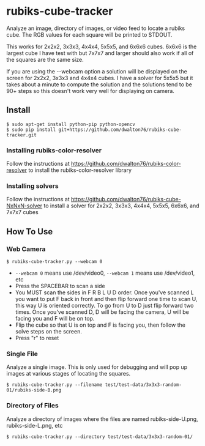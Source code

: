# rubiks-cube-tracker
Analyze an image, directory of images, or video feed to locate a rubiks cube.
The RGB values for each square will be printed to STDOUT.

This works for 2x2x2, 3x3x3, 4x4x4, 5x5x5, and 6x6x6 cubes.  6x6x6 is the
largest cube I have test with but 7x7x7 and larger should also work if all
of the squares are the same size.

If you are using the --webcam option a solution will be displayed on the screen
for 2x2x2, 3x3x3 and 4x4x4 cubes.  I have a solver for 5x5x5 but it takes about
a minute to compute the solution and the solutions tend to be 90+ steps so this
doesn't work very well for displaying on camera.


## Install
```
$ sudo apt-get install python-pip python-opencv
$ sudo pip install git+https://github.com/dwalton76/rubiks-cube-tracker.git
```

### Installing rubiks-color-resolver
Follow the instructions at https://github.com/dwalton76/rubiks-color-resolver
to install the rubiks-color-resolver library

### Installing solvers
Follow the instructions at https://github.com/dwalton76/rubiks-cube-NxNxN-solver
to install a solver for 2x2x2, 3x3x3, 4x4x4, 5x5x5, 6x6x6, and 7x7x7 cubes


## How To Use

### Web Camera

```
$ rubiks-cube-tracker.py --webcam 0
```

- `--webcam 0` means use /dev/video0, `--webcam 1` means use /dev/video1, etc
- Press the SPACEBAR to scan a side
- You MUST scan the sides in F R B L U D order. Once you've scanned L you want to put F back in front and then flip forward one time to scan U, this way U is oriented correctly.  To go from U to D just flip forward two times. Once you've scanned D, D will be facing the camera, U will be facing you and F will be on top.
- Flip the cube so that U is on top and F is facing you, then follow the solve steps on the screen.
- Press "r" to reset

### Single File
Analyze a single image.  This is only used for debugging and will pop up
images at various stages of locating the squares.
```
$ rubiks-cube-tracker.py --filename test/test-data/3x3x3-random-01/rubiks-side-B.png
```

### Directory of Files
Analyze a directory of images where the files are named rubiks-side-U.png, rubiks-side-L.png, etc
```
$ rubiks-cube-tracker.py --directory test/test-data/3x3x3-random-01/
```
